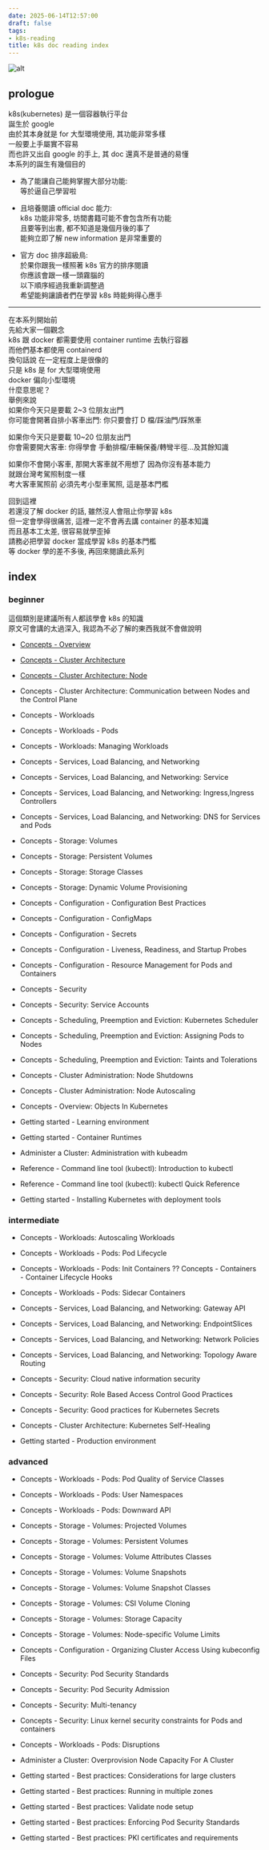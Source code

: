 ```yaml
---
date: 2025-06-14T12:57:00
draft: false
tags:
- k8s-reading
title: k8s doc reading index
---
```

![alt](images/banner.png)  

<!--more-->


## prologue
k8s(kubernetes) 是一個容器執行平台  
誕生於 google  
由於其本身就是 for 大型環境使用, 其功能非常多樣  
一般要上手屬實不容易  
而也許又出自 google 的手上, 其 doc 還真不是普通的易懂  
本系列的誕生有幾個目的 
* 為了能讓自己能夠掌握大部分功能:  
  等於逼自己學習啦  

* 且培養閱讀 official doc 能力:  
  k8s 功能非常多, 坊間書籍可能不會包含所有功能   
  且要等到出書, 都不知道是幾個月後的事了  
  能夠立即了解 new information  是非常重要的  

* 官方 doc 排序超級鳥:  
  於果你跟我一樣照著 k8s 官方的排序閱讀  
  你應該會跟一樣一頭霧腦的  
  以下順序經過我重新調整過  
  希望能夠讓讀者們在學習 k8s 時能夠得心應手  
  
  
---
在本系列開始前  
先給大家一個觀念  
k8s 跟 docker 都需要使用 container runtime 去執行容器  
而他們基本都使用 containerd  
換句話說 在一定程度上是很像的  
只是 k8s 是 for 大型環境使用  
docker 偏向小型環境  
什麼意思呢？  
舉例來說  
如果你今天只是要載 2~3 位朋友出門  
你可能會開著自排小客車出門: 你只要會打 D 檔/踩油門/踩煞車  
  
如果你今天只是要載 10~20 位朋友出門  
你會需要開大客車: 你得學會 手動排檔/車輛保養/轉彎半徑...及其餘知識    
  
如果你不會開小客車, 那開大客車就不用想了 因為你沒有基本能力  
就跟台灣考駕照制度一樣  
考大客車駕照前 必須先考小型車駕照, 這是基本門檻  
  
回到這裡  
若還沒了解 docker 的話, 雖然沒人會阻止你學習 k8s  
但一定會學得很痛苦, 這裡一定不會再去講 container 的基本知識  
而且基本工太差, 很容易就學歪掉  
請務必把學習 docker 當成學習 k8s 的基本門檻  
等 docker 學的差不多後, 再回來閱讀此系列  



## index

### beginner 
這個類別是建議所有人都該學會 k8s 的知識  
原文可會講的太過深入, 我認為不必了解的東西我就不會做說明  

- [Concepts - Overview](/posts/20250616_k8s-doc-reading-concepts-overview/)
- [Concepts - Cluster Architecture](/posts/20250616_k8s-doc-reading-concepts-cluster-architecture/)
- [Concepts - Cluster Architecture: Node](/posts/20250617_k8s-doc-reading-concepts-cluster-architecture-node/)


- Concepts - Cluster Architecture: Communication between Nodes and the Control Plane  
- Concepts - Workloads
- Concepts - Workloads - Pods
- Concepts - Workloads: Managing Workloads
- Concepts - Services, Load Balancing, and Networking
- Concepts - Services, Load Balancing, and Networking: Service
- Concepts - Services, Load Balancing, and Networking: Ingress,Ingress Controllers
- Concepts - Services, Load Balancing, and Networking: DNS for Services and Pods
- Concepts - Storage: Volumes
- Concepts - Storage: Persistent Volumes
- Concepts - Storage: Storage Classes
- Concepts - Storage: Dynamic Volume Provisioning
- Concepts - Configuration - Configuration Best Practices
- Concepts - Configuration - ConfigMaps
- Concepts - Configuration - Secrets
- Concepts - Configuration - Liveness, Readiness, and Startup Probes
- Concepts - Configuration - Resource Management for Pods and Containers
- Concepts - Security
- Concepts - Security: Service Accounts
- Concepts - Scheduling, Preemption and Eviction: Kubernetes Scheduler
- Concepts - Scheduling, Preemption and Eviction: Assigning Pods to Nodes
- Concepts - Scheduling, Preemption and Eviction: Taints and Tolerations
- Concepts - Cluster Administration: Node Shutdowns
- Concepts - Cluster Administration: Node Autoscaling
- Concepts - Overview: Objects In Kubernetes
- Getting started - Learning environment

- Getting started - Container Runtimes
- Administer a Cluster: Administration with kubeadm
- Reference - Command line tool (kubectl): Introduction to kubectl
- Reference - Command line tool (kubectl): kubectl Quick Reference
- Getting started - Installing Kubernetes with deployment tools

### intermediate
- Concepts - Workloads: Autoscaling Workloads
- Concepts - Workloads - Pods: Pod Lifecycle
- Concepts - Workloads - Pods: Init Containers ?? Concepts - Containers - Container Lifecycle Hooks
- Concepts - Workloads - Pods: Sidecar Containers
- Concepts - Services, Load Balancing, and Networking: Gateway API
- Concepts - Services, Load Balancing, and Networking: EndpointSlices
- Concepts - Services, Load Balancing, and Networking: Network Policies
- Concepts - Services, Load Balancing, and Networking: Topology Aware Routing


- Concepts - Security: Cloud native information security 
- Concepts - Security: Role Based Access Control Good Practices
- Concepts - Security: Good practices for Kubernetes Secrets





- Concepts - Cluster Architecture: Kubernetes Self-Healing
- Getting started - Production environment
### advanced
- Concepts - Workloads - Pods: Pod Quality of Service Classes
- Concepts - Workloads - Pods: User Namespaces
- Concepts - Workloads - Pods: Downward API

- Concepts - Storage - Volumes: Projected Volumes
- Concepts - Storage - Volumes: Persistent Volumes
- Concepts - Storage - Volumes: Volume Attributes Classes
- Concepts - Storage - Volumes: Volume Snapshots
- Concepts - Storage - Volumes: Volume Snapshot Classes
- Concepts - Storage - Volumes: CSI Volume Cloning
- Concepts - Storage - Volumes: Storage Capacity
- Concepts - Storage - Volumes: Node-specific Volume Limits

- Concepts - Configuration - Organizing Cluster Access Using kubeconfig Files
- Concepts - Security: Pod Security Standards
- Concepts - Security: Pod Security Admission
- Concepts - Security: Multi-tenancy
- Concepts - Security: Linux kernel security constraints for Pods and containers



- Concepts - Workloads - Pods: Disruptions

- Administer a Cluster: Overprovision Node Capacity For A Cluster

- Getting started - Best practices: Considerations for large clusters
- Getting started - Best practices: Running in multiple zones
- Getting started - Best practices: Validate node setup
- Getting started - Best practices: Enforcing Pod Security Standards
- Getting started - Best practices: PKI certificates and requirements


